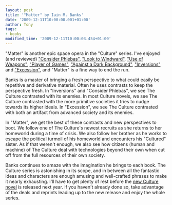 ```yaml
---
layout: post
title: '"Matter" by Iain M. Banks'
date: '2009-12-11T10:00:00.001+01:00'
author: Tony
tags:
- books
modified_time: '2009-12-11T10:00:03.454+01:00'
---
```


"Matter" is another epic space opera in the "Culture" series. I've enjoyed (and
reviewed) ["Consider
Phlebas"](/2008-11-19-review-consider-phlebas-by-iain-m-banks), ["Look to
Windward"](/2008-11-22-review-look-to-windward-by-iain-m-banks), ["Use of
Weapons"](/2008-05-29-review-use-of-weapons-by-iain-m-banks), ["Player of
Games"](/2008-02-07-review-player-of-games-by-iain-m-banks), ["Against a Dark
Background"](/2008-09-20-review-against-dark-background-by-iain),
["Inversions"](/2009-05-24-inversions-by-iaian-m-banks) and
["Excession"](/2008-10-02-review-excession-by-iain-m-banks), and "Matter" is a
fine way to end the run.

Banks is a master of bringing a fresh perspective to what could easily be
repetitive and derivative material. Often he uses contrasts to keep the
perspective fresh. In "Inversions" and "Consider Phlebas", we see The Culture
contrasted with its enemies. In most Culture novels, we see The Culture
contrasted with the more primitive societies it tries to nudge towards its
higher ideals. In "Excession", we see The Culture contrasted with both an
artifact from advanced society and its enemies.

In "Matter", we get the best of these contrasts and new perspectives to boot.
We follow one of The Culture's newest recruits as she returns to her homeworld
during a time of crisis. We also follow her brother as he works to escape the
political turmoil of his homeworld and encounters his "Cultured" sister. As if
that weren't enough, we also see how citizens (human and machine) of The Culture
deal with technologies beyond their own when cut off from the full resources of
their own society.

Banks continues to amaze with the imagination he brings to each book. The
Culture series is astonishing in its scope, and in between all the fantastic
ideas and characters are enough amusing and well-crafted phrases to make it
nearly exhausting. I'll have to get plenty of rest before the [new Culture
novel](http://www.amazon.co.uk/New-Culture-Novel-Iain-Banks/dp/1841498947/ref=sr_1_12?ie=UTF8&amp;qid=1259724973&amp;sr=8-12-spell)
is released next year. If you haven't already done so, take advantage of the
deals and reprints leading up to the new release and enjoy the whole series.